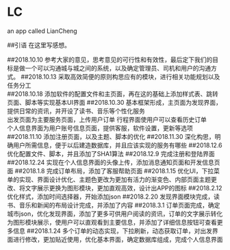 # LC
an app called LianCheng

##引语
在这里写感想。

##2018.10.10
参考大家的意见，思考意见的可行性和有效性，最后定下我们的目标是做一个可以沟通城与城之间的系统，以及确定管理员、司机和用户的沟通方式。
##2018.10.13
采取高效简便的原则构思应有的模块，进行相关功能规划以及任务分工  		
##2018.10.18
添加软件的配置文件和主页面，再在这的基础上添加样式表、跳转页面、脚本等实现基本UI界面
##2018.10.30
基本框架形成，主页面为发现界面，提供日常的资讯，并开设了读书、音乐等个性化服务  
出发页面为主要服务页面，上传用户订单
行程界面使用户可以查看历史订单  
个人信息界面为用户账号信息页面，提供客服，软件设置，更新等选项
##2018.11.10
添加注册页面，以及主题、脚本的优化
##2018.11.30
深化构思，明确用户所需信息，便于以后建造数据库，并且应该实现的服务有哪些
##2018.12.6
优化配置文件、脚本，并且添加了SHA1算法
##2018.12.9
完成注册和登陆界面
##2018.12.24
实现在个人信息界面的头像上传，添加消息通知页面和开发信息页面
##2018.1.8
完成订单布局，添加了客服帮助页面
##2018.1.15
优化UI，下拉菜单的实现、界面设计优化、主题色更改为更加有活力的渐变色、内部页面主题更改、将文字展示更换为图形模块，更加直观高效，设计出APP的图标
##2018.2.12
优化样式，添加时间选择器，开始添加json
##2018.2.20
发现界面模块完成，读书、音乐和新闻的布局设计完成，并添加了内容
##2018.3.1
订单页面完成，确定城市json，优化发现界面，添加了更多可供用户阅读的资讯，订单的文字展示转化为图形模块展示，使用户可以直观看到主要信息，并添加了详细信息按钮可查看更多信息
##2018.1.24
多个订单的动态实现，下拉刷新，动态获取订单，对出发界面进行修改，更加贴近使用，优化基本界面，确定数据库组成，完成个人信息界面


